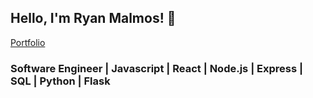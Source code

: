 ## Hello, I'm Ryan Malmos! 👋

[Portfolio](https://rmpasta.github.io/RMPortfolio/)

### Software Engineer | Javascript | React | Node.js | Express | SQL | Python | Flask
